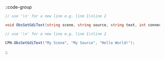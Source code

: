 ::code-group
  ```csharp [Method]
  // use '\n' for a new line e.g. line 1\nline 2

  void ObsSetGdiText(string scene, string source, string text, int connection = 0);
  ```
  ```csharp [Example]
  // use '\n' for a new line e.g. line 1\nline 2
  
  CPH.ObsSetGdiText("My Scene", "My Source", "Hello World!");
  ```
::